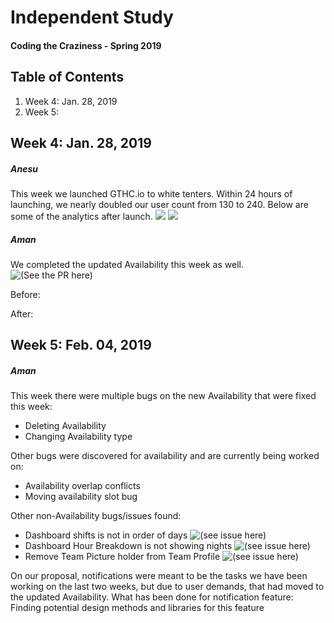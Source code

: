 # Independent Study
#### Coding the Craziness - Spring 2019

## Table of Contents
1. Week 4: Jan. 28, 2019
2. Week 5:  


## Week 4: Jan. 28, 2019
##### Anesu
This week we launched GTHC.io to white tenters. Within 24 hours of launching, we nearly doubled our user count from 130 to 240. Below are some of the analytics after launch.
![](https://i.imgur.com/CMrfBSj.jpg)
![](https://i.imgur.com/1IgcIpo.jpg)

##### Aman
We completed the updated Availability this week as well. ![(See the PR here)](https://github.com/GTHC/web/pull/71)

Before:



After:


## Week 5: Feb. 04, 2019

##### Aman
This week there were multiple bugs on the new Availability that were fixed this week:
- Deleting Availability
- Changing Availability type

Other bugs were discovered for availability and are currently being worked on:
- Availability overlap conflicts
- Moving availability slot bug

Other non-Availability bugs/issues found:
- Dashboard shifts is not in order of days ![(see issue here)](https://github.com/GTHC/web/issues/74)
- Dashboard Hour Breakdown is not showing nights ![(see issue here)](https://github.com/GTHC/web/issues/75)
- Remove Team Picture holder from Team Profile ![(see issue here)](https://github.com/GTHC/web/issues/76)

On our proposal, notifications were meant to be the tasks we have been working on the last two weeks, but due to user demands, that had moved to the updated Availability. What has been done for notification feature:
Finding potential design methods and libraries for this feature 
